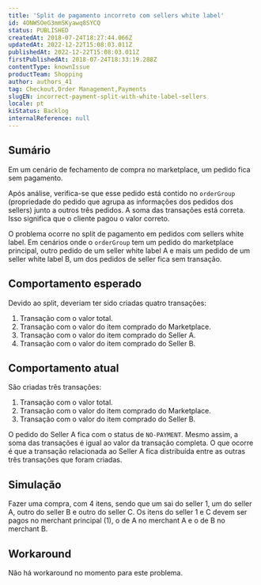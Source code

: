 ```yaml
---
title: 'Split de pagamento incorreto com sellers white label'
id: 4ONWSOeG3mmSKyawq8SYCQ
status: PUBLISHED
createdAt: 2018-07-24T18:27:44.066Z
updatedAt: 2022-12-22T15:08:03.011Z
publishedAt: 2022-12-22T15:08:03.011Z
firstPublishedAt: 2018-07-24T18:33:19.288Z
contentType: knownIssue
productTeam: Shopping
author: authors_41
tag: Checkout,Order Management,Payments
slugEN: incorrect-payment-split-with-white-label-sellers
locale: pt
kiStatus: Backlog
internalReference: null
---
```


## Sumário

Em um cenário de fechamento de compra no marketplace, um pedido fica sem pagamento.

Após análise, verifica-se que esse pedido está contido no `orderGroup` (propriedade do pedido que agrupa as informações dos pedidos dos sellers) junto a outros três pedidos. A soma das transações está correta. Isso significa que o cliente pagou o valor correto.

O problema ocorre no split de pagamento em pedidos com sellers white label. Em cenários onde o `orderGroup` tem um pedido do marketplace principal, outro pedido de um seller white label A e mais um pedido de um seller white label B, um dos pedidos de seller fica sem transação.

## Comportamento esperado

Devido ao split, deveriam ter sido criadas quatro transações:
1. Transação com o valor total.
2. Transação com o valor do item comprado do Marketplace.
3. Transação com o valor do item comprado do Seller A.
4. Transação com o valor do item comprado do Seller B.

## Comportamento atual

São criadas três transações:
1. Transação com o valor total.
2. Transação com o valor do item comprado do Marketplace.
3. Transação com o valor do item comprado do Seller B.

O pedido do Seller A fica com o status de `NO-PAYMENT`. Mesmo assim, a soma das transações é igual ao valor da transação completa. O que ocorre é que a transação relacionada ao Seller A fica distribuída entre as outras três transações que foram criadas.

## Simulação

Fazer uma compra, com 4 itens, sendo que um sai do seller 1, um do seller A, outro do seller B e outro do seller C. Os itens do seller 1 e C devem ser pagos no merchant principal (1), o de A no merchant A e o de B no merchant B.

## Workaround

Não há workaround no momento para este problema.

